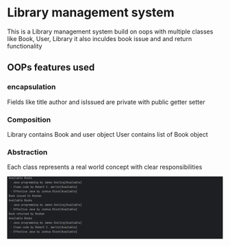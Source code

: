 # Library management system 

This is a Library management system build on oops with multiple classes like Book, User, Library it also inculdes book issue and and return functionality

## OOPs features used

### encapsulation 
Fields like title author and isIssued are private with public getter setter
### Composition
Library contains Book and user object User contains list of Book object
### Abstraction
Each class represents a real world concept with clear responsibilities

![image alt](https://github.com/roshan100kar/library-management-system/blob/main/src/lms/img/task%203.PNG)

